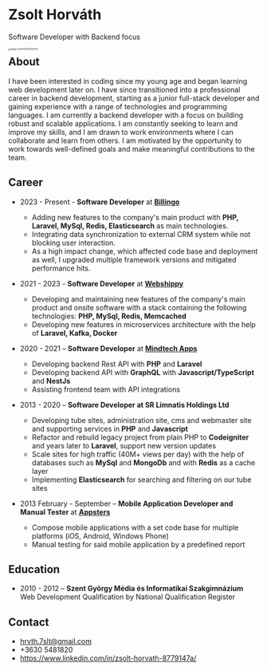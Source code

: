# Zsolt Horváth

Software Developer with Backend focus

<img align="left" src="/home/me/workspace/personal/personal-site/static/images/self.png" alt="image-20240514153421471" style="zoom:30%;" />

## About

I have been interested in coding since my young age and began learning web development later on.
I have since transitioned into a professional career in backend development,
starting as a junior full-stack developer and gaining experience with a range of technologies and
programming languages. I am currently a backend developer with a focus on building robust and scalable applications.
I am constantly seeking to learn and improve my skills, and I am drawn to work environments where I can collaborate
and learn from others. I am motivated by the opportunity to work towards well-defined goals and make meaningful
contributions to the team.

## Career

- 2023 - Present - **Software Developer** at [**Billingo**](https://www.billingo.hu/)

  - Adding new features to the company's main product with **PHP, Laravel, MySql, Redis, Elasticsearch** as main technologies.
  - Integrating data synchronization to external CRM system while not blocking user interaction.
  - As a high impact change, which affected code base and deployment as well, I upgraded multiple framework versions and mitigated performance hits.

- 2021 - 2023 - **Software Developer** at [**Webshippy**](https://webshippy.com/)

  - Developing and maintaining new features of the company's main product and onsite software with a stack containing
    the following technologies: **PHP, MySql, Redis, Memcached**
  - Developing new features in microservices architecture with the help of **Laravel, Kafka, Docker**

- 2020 - 2021 – **Software Developer** at [**Mindtech Apps**](https://mindtechapps.com/)

  - Developing backend Rest API with **PHP** and **Laravel**
  - Developing backend API with **GraphQL** with **Javascript/TypeScript** and **NestJs**
  - Assisting frontend team with API integrations

- 2013 - 2020 – **Software Developer at SR Limnatis Holdings Ltd**

  - Developing tube sites, administration site, cms and webmaster site and supporting services in **PHP**
    and **Javascript**
  - Refactor and rebuild legacy project from plain PHP to **Codeigniter** and years later to **Laravel**, support new
    version updates
  - Scale sites for high traffic (40M+ views per day) with the help of databases such as **MySql**
    and **MongoDb** and with **Redis** as a cache layer
  - Implementing **Elasticsearch** for searching and filtering on our tube sites

- 2013 February - September – **Mobile Application Developer and Manual Tester** at [**Appsters**](https://appsters.me/)
  - Compose mobile applications with a set code base for multiple platforms (iOS, Android, Windows Phone)
  - Manual testing for said mobile application by a predefined report

## Education

- 2010 - 2012 – **Szent György Média és Informatikai Szakgimnázium**
  Web Development Qualification by National Qualification Register

## Contact

- hrvth.7slt@gmail.com
- +3630 5481820
- https://www.linkedin.com/in/zsolt-horvath-8779147a/

